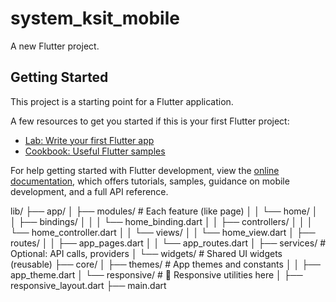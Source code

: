 # system_ksit_mobile

A new Flutter project.

## Getting Started

This project is a starting point for a Flutter application.

A few resources to get you started if this is your first Flutter project:

- [Lab: Write your first Flutter app](https://docs.flutter.dev/get-started/codelab)
- [Cookbook: Useful Flutter samples](https://docs.flutter.dev/cookbook)

For help getting started with Flutter development, view the
[online documentation](https://docs.flutter.dev/), which offers tutorials,
samples, guidance on mobile development, and a full API reference.




lib/
├── app/
│   ├── modules/              # Each feature (like page)
│   │   └── home/
│   │       ├── bindings/
│   │       │   └── home_binding.dart
│   │       ├── controllers/
│   │       │   └── home_controller.dart
│   │       └── views/
│   │           └── home_view.dart
│   ├── routes/
│   │   ├── app_pages.dart
│   │   └── app_routes.dart
│   ├── services/             # Optional: API calls, providers
│   └── widgets/              # Shared UI widgets (reusable)
├── core/
│   ├── themes/               # App themes and constants
│   │   ├── app_theme.dart
│   └── responsive/           # 📱 Responsive utilities here
│       ├── responsive_layout.dart
├── main.dart
